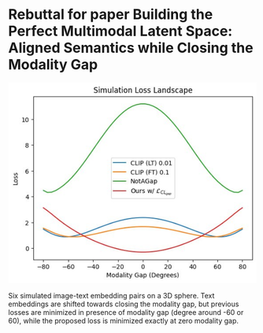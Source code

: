 # Rebuttal for paper Building the Perfect Multimodal Latent Space: Aligned Semantics while Closing the Modality Gap

![Losses vs modality gap degrees](proof_modgap.jpg)

Six simulated image-text embedding pairs on a 3D sphere. Text embeddings are shifted towards closing the modality gap, but previous losses are minimized in presence of modality gap (degree around -60 or 60), while the proposed loss is minimized exactly at zero modality gap.

